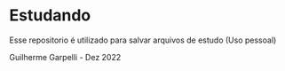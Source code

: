 # Estudando

Esse repositorio é utilizado para salvar arquivos de estudo (Uso pessoal)

Guilherme Garpelli - Dez 2022
